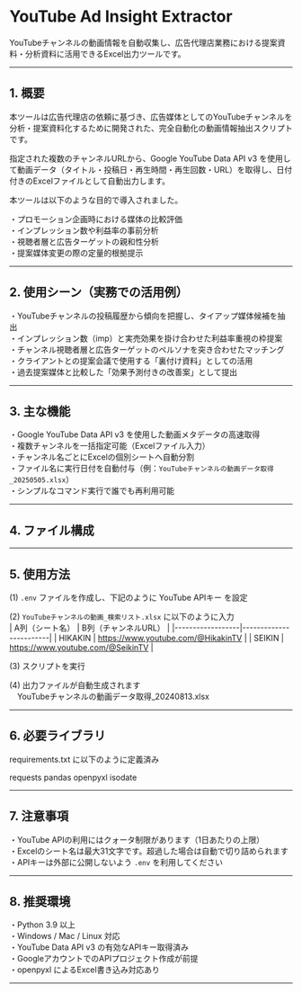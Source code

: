 # YouTube Ad Insight Extractor

YouTubeチャンネルの動画情報を自動収集し、広告代理店業務における提案資料・分析資料に活用できるExcel出力ツールです。

---

## 1. 概要
本ツールは広告代理店の依頼に基づき、広告媒体としてのYouTubeチャンネルを分析・提案資料化するために開発された、完全自動化の動画情報抽出スクリプトです。

指定された複数のチャンネルURLから、Google YouTube Data API v3 を使用して動画データ（タイトル・投稿日・再生時間・再生回数・URL）を取得し、日付付きのExcelファイルとして自動出力します。

本ツールは以下のような目的で導入されました。

・プロモーション企画時における媒体の比較評価  
・インプレッション数や利益率の事前分析  
・視聴者層と広告ターゲットの親和性分析  
・提案媒体変更の際の定量的根拠提示

---

## 2. 使用シーン（実務での活用例）

・YouTubeチャンネルの投稿履歴から傾向を把握し、タイアップ媒体候補を抽出  
・インプレッション数（imp）と実売効果を掛け合わせた利益率重視の枠提案  
・チャンネル視聴者層と広告ターゲットのペルソナを突き合わせたマッチング  
・クライアントとの提案会議で使用する「裏付け資料」としての活用  
・過去提案媒体と比較した「効果予測付きの改善案」として提出

---

## 3. 主な機能

・Google YouTube Data API v3 を使用した動画メタデータの高速取得  
・複数チャンネルを一括指定可能（Excelファイル入力）  
・チャンネル名ごとにExcelの個別シートへ自動分割  
・ファイル名に実行日付を自動付与（例：`YouTubeチャンネルの動画データ取得_20250505.xlsx`）  
・シンプルなコマンド実行で誰でも再利用可能

---

## 4. ファイル構成



---

## 5. 使用方法

(1) `.env` ファイルを作成し、下記のように YouTube APIキー を設定  

(2) `YouTubeチャンネルの動画_検索リスト.xlsx` に以下のように入力  
| A列（シート名） | B列（チャンネルURL） |
|------------------|------------------------|
| HIKAKIN          | https://www.youtube.com/@HikakinTV |
| SEIKIN           | https://www.youtube.com/@SeikinTV  |

(3) スクリプトを実行  



(4) 出力ファイルが自動生成されます  
　YouTubeチャンネルの動画データ取得_20240813.xlsx

 
---

## 6. 必要ライブラリ

requirements.txt に以下のように定義済み  

requests
pandas
openpyxl
isodate


---

## 7. 注意事項

・YouTube APIの利用にはクォータ制限があります（1日あたりの上限）  
・Excelのシート名は最大31文字です。超過した場合は自動で切り詰められます  
・APIキーは外部に公開しないよう `.env` を利用してください

---

## 8. 推奨環境

・Python 3.9 以上  
・Windows / Mac / Linux 対応  
・YouTube Data API v3 の有効なAPIキー取得済み  
・GoogleアカウントでのAPIプロジェクト作成が前提  
・openpyxl によるExcel書き込み対応あり

---


